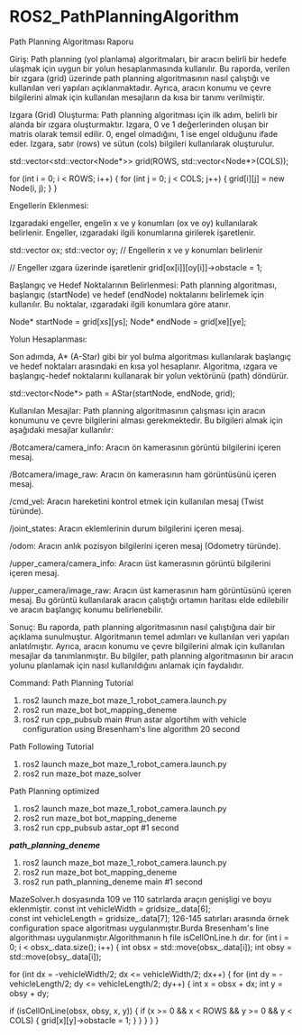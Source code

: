 # ROS2_PathPlanningAlgorithm

Path Planning Algoritması Raporu

Giriş:
Path planning (yol planlama) algoritmaları, bir aracın belirli bir hedefe ulaşmak için uygun bir yolun hesaplanmasında kullanılır. Bu raporda, verilen bir ızgara (grid) üzerinde path planning algoritmasının nasıl çalıştığı ve kullanılan veri yapıları açıklanmaktadır. Ayrıca, aracın konumu ve çevre bilgilerini almak için kullanılan mesajların da kısa bir tanımı verilmiştir.

Izgara (Grid) Oluşturma:
Path planning algoritması için ilk adım, belirli bir alanda bir ızgara oluşturmaktır. Izgara, 0 ve 1 değerlerinden oluşan bir matris olarak temsil edilir. 0, engel olmadığını, 1 ise engel olduğunu ifade eder. Izgara, satır (rows) ve sütun (cols) bilgileri kullanılarak oluşturulur.

std::vector<std::vector<Node*>> grid(ROWS, std::vector<Node*>(COLS));

for (int i = 0; i < ROWS; i++) {
    for (int j = 0; j < COLS; j++) {
        grid[i][j] = new Node(i, j);
    }
}

Engellerin Eklenmesi:

Izgaradaki engeller, engelin x ve y konumları (ox ve oy) kullanılarak belirlenir. Engeller, ızgaradaki ilgili konumlarına girilerek işaretlenir.

std::vector<int> ox;
std::vector<int> oy;
// Engellerin x ve y konumları belirlenir

// Engeller ızgara üzerinde işaretlenir
grid[ox[i]][oy[i]]->obstacle = 1;

Başlangıç ve Hedef Noktalarının Belirlenmesi:
Path planning algoritması, başlangıç (startNode) ve hedef (endNode) noktalarını belirlemek için kullanılır. Bu noktalar, ızgaradaki ilgili konumlara göre atanır.

Node* startNode = grid[xs][ys];
Node* endNode = grid[xe][ye];


Yolun Hesaplanması:

Son adımda, A* (A-Star) gibi bir yol bulma algoritması kullanılarak başlangıç ve hedef noktaları arasındaki en kısa yol hesaplanır. Algoritma, ızgara ve başlangıç-hedef noktalarını kullanarak bir yolun vektörünü (path) döndürür.


std::vector<Node*> path = AStar(startNode, endNode, grid);

Kullanılan Mesajlar:
Path planning algoritmasının çalışması için aracın konumunu ve çevre bilgilerini alması gerekmektedir. Bu bilgileri almak için aşağıdaki mesajlar kullanılır:

/Botcamera/camera_info: Aracın ön kamerasının görüntü bilgilerini içeren mesaj.

/Botcamera/image_raw: Aracın ön kamerasının ham görüntüsünü içeren mesaj.

/cmd_vel: Aracın hareketini kontrol etmek için kullanılan mesaj (Twist türünde).

/joint_states: Aracın eklemlerinin durum bilgilerini içeren mesaj.

/odom: Aracın anlık pozisyon bilgilerini içeren mesaj (Odometry türünde).

/upper_camera/camera_info: Aracın üst kamerasının görüntü bilgilerini içeren mesaj.

/upper_camera/image_raw: Aracın üst kamerasının ham görüntüsünü içeren mesaj. Bu görüntü kullanılarak aracın çalıştığı ortamın haritası elde edilebilir ve aracın başlangıç konumu belirlenebilir.

Sonuç:
Bu raporda, path planning algoritmasının nasıl çalıştığına dair bir açıklama sunulmuştur. Algoritmanın temel adımları ve kullanılan veri yapıları anlatılmıştır. Ayrıca, aracın konumu ve çevre bilgilerini almak için kullanılan mesajlar da tanımlanmıştır. Bu bilgiler, path planning algoritmasının bir aracın yolunu planlamak için nasıl kullanıldığını anlamak için faydalıdır.


Command:
Path Planning Tutorial
1) ros2 launch maze_bot maze_1_robot_camera.launch.py
2) ros2 run maze_bot bot_mapping_deneme 
3) ros2 run cpp_pubsub  main    #run astar algortihm with vehicle configuration using Bresenham's line algorithm 20 second

Path Following Tutorial
1) ros2 launch maze_bot maze_1_robot_camera.launch.py
2) ros2 run maze_bot maze_solver 

Path Planning optimized
1) ros2 launch maze_bot maze_1_robot_camera.launch.py
2) ros2 run maze_bot bot_mapping_deneme 
3) ros2 run cpp_pubsub  astar_opt    #1 second

_**path_planning_deneme**_
1) ros2 launch maze_bot maze_1_robot_camera.launch.py
2) ros2 run maze_bot bot_mapping_deneme
3) ros2 run path_planning_deneme main    #1 second

MazeSolver.h dosyasında 109 ve 110 satırlarda araçın genişligi ve boyu eklenmiştir.
const int vehicleWidth = gridsize_.data[6];  
const int vehicleLength = gridsize_.data[7]; 
126-145 satırları arasında örnek configuration space algoritması uygulanmıştır.Burda Bresenham's line algorithması uygulanmıştır.Algorithmanın h file isCellOnLine.h dır.
for (int i = 0; i < obsx_.data.size(); i++)
{
int obsx = std::move(obsx_.data[i]);
int obsy = std::move(obsy_.data[i]);

for (int dx = -vehicleWidth/2; dx <= vehicleWidth/2; dx++) 
{
    for (int dy = -vehicleLength/2; dy <= vehicleLength/2; dy++) 
{
        int x = obsx + dx;
        int y = obsy + dy;

if (isCellOnLine(obsx, obsy, x, y)) 
{
    if (x >= 0 && x < ROWS && y >= 0 && y < COLS) 
{
        grid[x][y]->obstacle = 1;
}
}
}
}
}